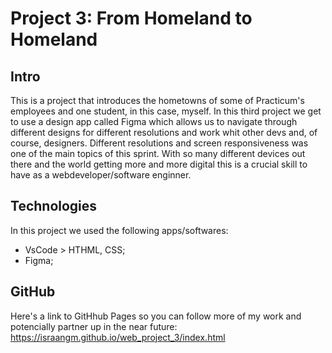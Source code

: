 # Project 3: From Homeland to Homeland #
  
## Intro ##
  
This is a project that introduces the hometowns of some of Practicum's employees and one student, in this case, myself.
In this third project we get to use a design app called Figma which allows us to navigate through different designs for different resolutions and work whit other devs and, of course, designers.
Different resolutions and screen responsiveness was one of the main topics of this sprint. With so many different devices out there and the world getting more and more digital this is a crucial skill to have as a webdeveloper/software enginner.


## Technologies ##

In this project we used the following apps/softwares:
* VsCode > HTHML, CSS;
* Figma;


## GitHub ##

Here's a link to GitHhub Pages so you can follow more of my work and potencially partner up in the near future:
https://israangm.github.io/web_project_3/index.html
